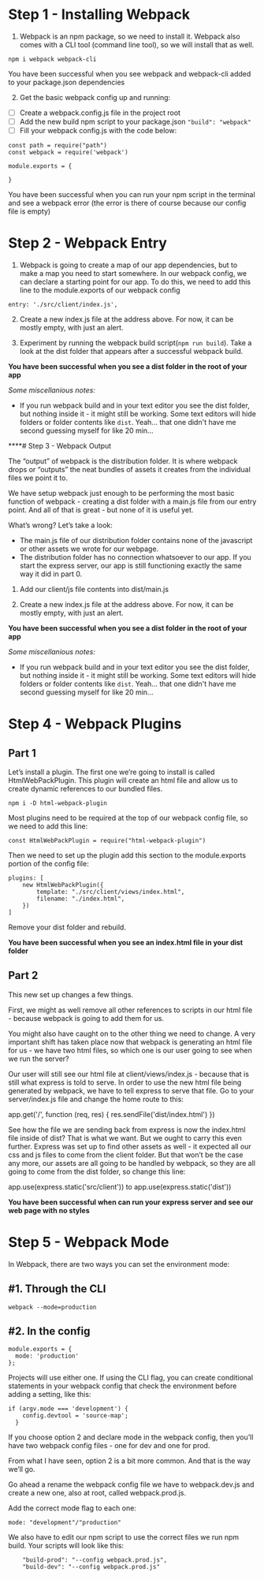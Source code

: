 # Step 1 - Installing Webpack

1. Webpack is an npm package, so we need to install it. Webpack also comes with a CLI tool (command line tool), so we will install that as well.
```
npm i webpack webpack-cli
```

You have been successful when you see webpack and webpack-cli added to your package.json dependencies

2. Get the basic webpack config up and running:

- [ ] Create a webpack.config.js file in the project root
- [ ] Add the new build npm script to your package.json ``` "build": "webpack" ```
- [ ] Fill your webpack config.js with the code below:

```
const path = require("path") 
const webpack = require('webpack')

module.exports = {

}
```

You have been successful when you can run your npm script in the terminal and see a webpack error (the error is there of course because our config file is empty)

# Step 2 - Webpack Entry 

1. Webpack is going to create a map of our app dependencies, but to make a map you need to start somewhere. In our webpack config, we can declare a starting point for our app. To do this, we need to add this line to the module.exports of our webpack config

```
entry: './src/client/index.js',
```

2. Create a new index.js file at the address above. For now, it can be mostly empty, with just an alert.

3. Experiment by running the webpack build script(`npm run build`). Take a look at the dist folder that appears after a successful webpack build.


**You have been successful when you see a dist folder in the root of your app**

*Some miscellanious notes:*

- If you run webpack build and in your text editor you see the dist folder, but nothing inside it - it might still be working. Some text editors will hide folders or folder contents like ```dist```. Yeah... that one didn't have me second guessing myself for like 20 min...

****# Step 3 - Webpack Output

The “output” of webpack is the distribution folder. It is where webpack drops or “outputs” the neat bundles of assets it creates from the individual files we point it to.

We have setup webpack just enough to be performing the most basic function of webpack - creating a dist folder with a main.js file from our entry point. And all of that is great - but none of it is useful yet.

What’s wrong? Let’s take a look:

- The main.js file of our distribution folder contains none of the javascript or other assets we wrote for our webpage.
- The distribution folder has no connection whatsoever to our app. If you start the express server, our app is still functioning exactly the same way it did in part 0.

1. Add our client/js file contents into dist/main.js


2. Create a new index.js file at the address above. For now, it can be mostly empty, with just an alert.




**You have been successful when you see a dist folder in the root of your app**

*Some miscellanious notes:*

- If you run webpack build and in your text editor you see the dist folder, but nothing inside it - it might still be working. Some text editors will hide folders or folder contents like ```dist```. Yeah... that one didn't have me second guessing myself for like 20 min...

# Step 4 - Webpack Plugins

## Part 1

Let’s install a plugin. The first one we’re going to install is called HtmlWebPackPlugin. This plugin will create an html file and allow us to create dynamic references to our bundled files.

```
npm i -D html-webpack-plugin
```


Most plugins need to be required at the top of our webpack config file, so we need to add this line:


```
const HtmlWebPackPlugin = require("html-webpack-plugin")
```

Then we need to set up the plugin add this section to the module.exports portion of the config file:

```
plugins: [
    new HtmlWebPackPlugin({
        template: "./src/client/views/index.html",
        filename: "./index.html",
    })
]
```

Remove your dist folder and rebuild.


**You have been successful when you see an index.html file in your dist folder**

## Part 2

This new set up changes a few things.

First, we might as well remove all other references to scripts in our html file - because webpack is going to add them for us.

You might also have caught on to the other thing we need to change. A very important shift has taken place now that webpack is generating an html file for us - we have two html files, so which one is our user going to see when we run the server?

Our user will still see our html file at client/views/index.js - because that is still what express is told to serve. In order to use the new html file being generated by webpack, we have to tell express to serve that file. Go to your server/index.js file and change the home route to this:

app.get('/', function (req, res) {
    res.sendFile('dist/index.html')
})

See how the file we are sending back from express is now the index.html file inside of dist? That is what we want. But we ought to carry this even further. Express was set up to find other assets as well - it expected all our css and js files to come from the client folder. But that won’t be the case any more, our assets are all going to be handled by webpack, so they are all going to come from the dist folder, so change this line:

app.use(express.static('src/client'))
to
app.use(express.static('dist'))

**You have been successful when can run your express server and see our web page with no styles**


# Step 5 - Webpack Mode

In Webpack, there are two ways you can set the environment mode:

## #1. Through the CLI

```
webpack --mode=production
```

## #2. In the config

```
module.exports = {
  mode: 'production'
};
```

Projects will use either one. If using the CLI flag, you can create conditional statements in your webpack config that check the environment before adding a setting, like this:

```
if (argv.mode === 'development') {
    config.devtool = 'source-map';
  }
```

If you choose option 2 and declare mode in the webpack config, then you’ll have two webpack config files - one for dev and one for prod. 

From what I have seen, option 2 is a bit more common. And that is the way we’ll go.

Go ahead a rename the webpack config file we have to webpack.dev.js and create a new one, also at root, called webpack.prod.js. 

Add the correct mode flag to each one:

```
mode: "development"/"production"
```

We also have to edit our npm script to use the correct files we run npm build. Your scripts will look like this:

```
    "build-prod": "--config webpack.prod.js",
    "build-dev": "--config webpack.prod.js"
```


